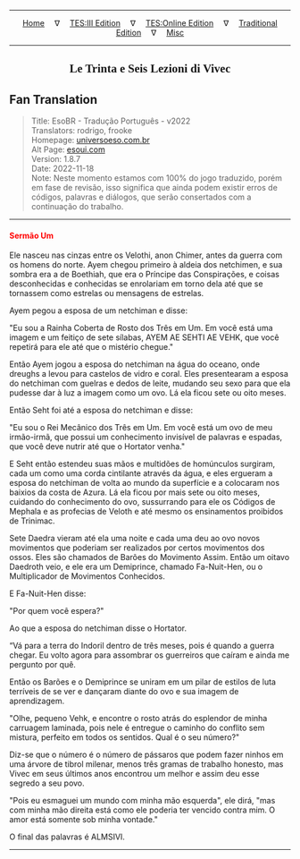 
---

<!-- Jekyll Page Links -->

<center>
<a href="../../../../../index.html">Home</a>
&emsp;&nabla;&emsp;
<a href="../../../../index-tes3.html">TES:III Edition</a>
&emsp;&nabla;&emsp;
<a href="../../../../index-teso.html">TES:Online Edition</a>
&emsp;&nabla;&emsp;
<a href="../../../../index-traditional.html">Traditional Edition</a>
&emsp;&nabla;&emsp;
<a href="../../../../index-misc.html">Misc</a>
</center>

<!-- Markdown Body Below: -->

---

<center>
<h2><span style="font-family:Georgia">Le Trinta e Seis Lezioni di Vivec</span></h2>
</center>

## Fan Translation

> Title: EsoBR - Tradução Português - v2022\
> Translators: rodrigo, frooke\
> Homepage: [universoeso.com.br][1]\
> Alt Page: [esoui.com][2]\
> Version: 1.8.7\
> Date: 2022-11-18\
> Note: Neste momento estamos com 100% do jogo traduzido, porém em fase de revisão, isso significa que ainda podem existir erros de códigos, palavras e diálogos, que serão consertados com a continuação do trabalho.

[1]: https://www.universoeso.com.br/traducao
[2]: https://www.esoui.com/downloads/info2256-EsoBR-TraduoPortugus-v2022.html

---

#### <span style="color:red">Sermão Um</span>

Ele nasceu nas cinzas entre os Velothi, anon Chimer, antes da guerra com os homens do norte. Ayem chegou primeiro à aldeia dos netchimen, e sua sombra era a de Boethiah, que era o Príncipe das Conspirações, e coisas desconhecidas e conhecidas se enrolariam em torno dela até que se tornassem como estrelas ou mensagens de estrelas.

Ayem pegou a esposa de um netchiman e disse:

"Eu sou a Rainha Coberta de Rosto dos Três em Um. Em você está uma imagem e um feitiço de sete sílabas, AYEM AE SEHTI AE VEHK, que você repetirá para ele até que o mistério chegue."

Então Ayem jogou a esposa do netchiman na água do oceano, onde dreughs a levou para castelos de vidro e coral. Eles presentearam a esposa do netchiman com guelras e dedos de leite, mudando seu sexo para que ela pudesse dar à luz a imagem como um ovo. Lá ela ficou sete ou oito meses.

Então Seht foi até a esposa do netchiman e disse:

"Eu sou o Rei Mecânico dos Três em Um. Em você está um ovo de meu irmão-irmã, que possui um conhecimento invisível de palavras e espadas, que você deve nutrir até que o Hortator venha."

E Seht então estendeu suas mãos e multidões de homúnculos surgiram, cada um como uma corda cintilante através da água, e eles ergueram a esposa do netchiman de volta ao mundo da superfície e a colocaram nos baixios da costa de Azura. Lá ela ficou por mais sete ou oito meses, cuidando do conhecimento do ovo, sussurrando para ele os Códigos de Mephala e as profecias de Veloth e até mesmo os ensinamentos proibidos de Trinimac.

Sete Daedra vieram até ela uma noite e cada uma deu ao ovo novos movimentos que poderiam ser realizados por certos movimentos dos ossos. Eles são chamados de Barões do Movimento Assim. Então um oitavo Daedroth veio, e ele era um Demiprince, chamado Fa-Nuit-Hen, ou o Multiplicador de Movimentos Conhecidos.

E Fa-Nuit-Hen disse:

"Por quem você espera?"

Ao que a esposa do netchiman disse o Hortator.

“Vá para a terra do Indoril dentro de três meses, pois é quando a guerra chegar. Eu volto agora para assombrar os guerreiros que caíram e ainda me pergunto por quê.

Então os Barões e o Demiprince se uniram em um pilar de estilos de luta terríveis de se ver e dançaram diante do ovo e sua imagem de aprendizagem.

"Olhe, pequeno Vehk, e encontre o rosto atrás do esplendor de minha carruagem laminada, pois nele é entregue o caminho do conflito sem mistura, perfeito em todos os sentidos. Qual é o seu número?"

Diz-se que o número é o número de pássaros que podem fazer ninhos em uma árvore de tibrol milenar, menos três gramas de trabalho honesto, mas Vivec em seus últimos anos encontrou um melhor e assim deu esse segredo a seu povo.

"Pois eu esmaguei um mundo com minha mão esquerda", ele dirá, "mas com minha mão direita está como ele poderia ter vencido contra mim. O amor está somente sob minha vontade."

O final das palavras é ALMSIVI.

---
